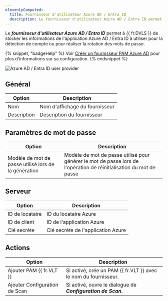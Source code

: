 ```yaml
---
eleventyComputed:
  title: Fournisseur d'utilisateur Azure AD / Entra ID
  description: Le fournisseur d'utilisateur Azure AD / Entra ID permet à {{ fr.DVLS }} de stocker les informations de l'application Azure AD / Entra ID à utiliser pour la détection de compte ou pour réaliser la rotation des mots de passe.
---
```

Le ***fournisseur d'utilisateur Azure AD / Entra ID*** permet à {{ fr.DVLS }} de stocker les informations de l'application Azure AD / Entra ID à utiliser pour la détection de compte ou pour réaliser la rotation des mots de passe.

{% snippet, "badgeHelp" %}
Voir [Créer un fournisseur PAM Azure AD](/server/kb/how-to-articles/create-azure-ad-pam-provider/) pour plus d'informations sur sa configuration.
{% endsnippet %}

![Azure AD / Entra ID user provider](https://cdnweb.devolutions.net/docs/docs_en_server_ServerOp8095.png)

## Général
| Option      | Description                  |
|-------------|------------------------------|
| Nom         | Nom d'affichage du fournisseur |
| Description | Description du fournisseur   |

## Paramètres de mot de passe
| Option                           | Description                                                                  |
|----------------------------------|------------------------------------------------------------------------------|
| Modèle de mot de passe utilisé lors de la génération | Modèle de mot de passe utilisé pour générer le mot de passe lors de l'opération de réinitialisation du mot de passe |

## Serveur
| Option    | Description                          |
|-----------|--------------------------------------|
| ID de locataire | ID du locataire Azure               |
| ID de client | ID de l'application Azure          |
| Clé secrète | Clé secrète de l'application Azure |

## Actions

| Option               | Description                                                           |
|----------------------|-----------------------------------------------------------------------|
| Ajouter PAM {{ fr.VLT }} | Si activé, crée un PAM {{ fr.VLT }} avec le nom du fournisseur. |
| Ajouter Configuration de Scan | Si activé, ouvre le dialogue de ***Configuration de Scan***.              |
